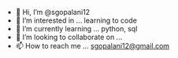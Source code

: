 - 👋 Hi, I’m @sgopalani12
- 👀 I’m interested in ... learning to code
- 🌱 I’m currently learning ... python, sql
- 💞️ I’m looking to collaborate on ... 
- 📫 How to reach me ... sgopalani12@gmail.com

<!---
sgopalani12/sgopalani12 is a ✨ special ✨ repository because its `README.md` (this file) appears on your GitHub profile.
You can click the Preview link to take a look at your changes.
--->
